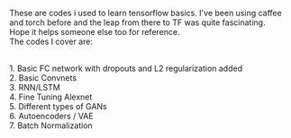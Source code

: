 These are codes i used to learn tensorflow basics. I've been using caffee and torch before and the leap from there to TF was quite fascinating.<br>Hope it helps someone else too for reference.<br>
The codes I cover are:

<br>1. Basic FC network with dropouts and L2 regularization added
<br>2. Basic Convnets
<br>3. RNN/LSTM
<br>4. Fine Tuning Alexnet
<br>5. Different types of GANs
<br>6. Autoencoders / VAE
<br>7. Batch Normalization
